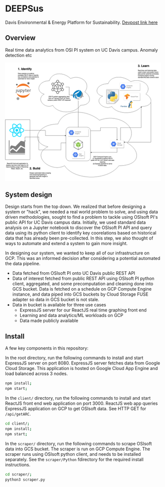 # DEEPSus

Davis Environmental & Energy Platform for Sustainability. [Devpost link here](https://devpost.com/software/deepsus)

## Overview

Real time data analytics from OSI PI system on UC Davis campus. Anomaly detection etc

![alt text](davis.png)

## System design

Design starts from the top down. We realized that before designing a system or "hack", we needed a real world problem to solve, and using data driven methodologies, sought to find a problem to tackle using OSIsoft PI's public API for UC Davis campus data. Initially, we used standard data analysis on a Jupyter notebook to discover the OSIsoft PI API and query data using its python client to identify key coorelations based on historical data that has already been pre-collected. In this step, we also thought of ways to automate and extend a system to gain more insight.

In designing our system, we wanted to keep all of our infrastructure on GCP. This was an informed decision after considering a potential automated the data pipeline.
* Data fetched from OSIsoft PI onto UC Davis public REST API
* Data of interest fetched from public REST API using OSIsoft PI python client, aggregated, and some precomputation and cleaning done into GCS bucket. Data is fetched on a schedule on GCP Compute Engine instance, and data piped into GCS buckets by Cloud Storage FUSE adapter so data in GCS bucket is not stale.
* Data in bucket is available for three use cases
  * ExpressJS server for our ReactJS real time graphing front end
  * Learning and data analytics/ML workloads on GCP
  * Data made publicly available
  
## Install

A few key components in this repository:

In the root directory, run the following commands to install and start ExpressJS server on port 8080. ExpressJS server fetches data from Google Cloud Storage. This application is hosted on Google Cloud App Engine and load balanced across 3 nodes.

```bash
npm install; 
npm start;
```

In the `client/` directory, run the following commands to install and start ReactJS front end web application on port 3000. ReactJS web app queries ExpressJS application on GCP to get OSIsoft data. See HTTP GET for `/api/getARC`.

```bash
cd client/;
npm install; 
npm start;
```

In the `scraper/` directory, run the following commands to scrape OSIsoft data into GCS bucket. The scraper is run on GCP Compute Engine. The scraper runs using OSIsoft python client, and needs to be installed separately. See the `scraper/Python` fdirectory for the required install instructions.

```bash
cd scraper/;
python3 scraper.py
```
